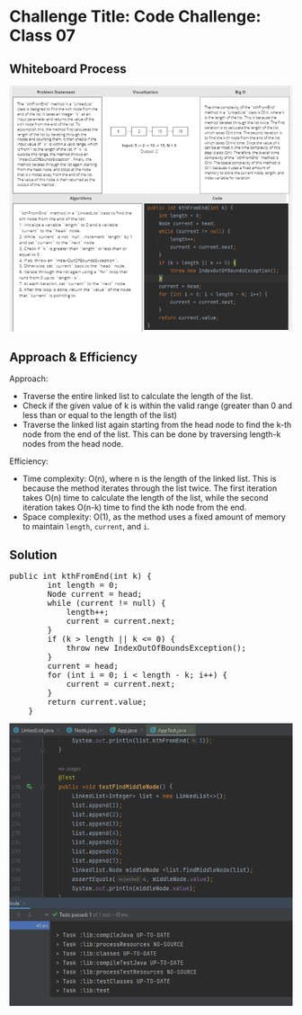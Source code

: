 # Challenge Title: Code Challenge: Class 07
<!-- Description of the challenge -->

## Whiteboard Process
<!-- Embedded whiteboard image -->
![](kth.PNG)
## Approach & Efficiency
<!-- What approach did you take? Why? What is the Big O space/time for this approach? -->
Approach:
- Traverse the entire linked list to calculate the length of the list.
- Check if the given value of k is within the valid range (greater than 0 and less than or equal to the length of the list)
- Traverse the linked list again starting from the head node to find the k-th node from the end of the list. This can be done by traversing length-k nodes from the head node.

Efficiency:
- Time complexity: O(n), where n is the length of the linked list. This is because the method iterates through the list twice. The first iteration takes O(n) time to calculate the length of the list, while the second iteration takes O(n-k) time to find the kth node from the end.
- Space complexity: O(1), as the method uses a fixed amount of memory to maintain `length`, `current`, and `i`.

## Solution
<!-- Show how to run your code, and examples of it in action -->
<pre>public int kthFromEnd(int k) {
        int length = 0;
        Node current = head;
        while (current != null) {
            length++;
            current = current.next;
        }
        if (k > length || k <= 0) {
            throw new IndexOutOfBoundsException();
        }
        current = head;
        for (int i = 0; i < length - k; i++) {
            current = current.next;
        }
        return current.value;
    }</pre>
![](kthtest.PNG)